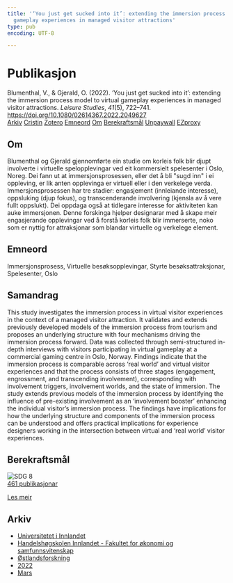 ```yaml
---
title: '‘You just get sucked into it’: extending the immersion process model to virtual
  gameplay experiences in managed visitor attractions'
type: pub
encoding: UTF-8

---
```

<h1>Publikasjon</h1>
<article id="csl-bib-container-DZQKR2FJ" class="csl-bib-container">
  <div class="csl-bib-body"> <div class="csl-entry">Blumenthal, V., &#38; Gjerald, O. (2022). ‘You just get sucked into it’: extending the immersion process model to virtual gameplay experiences in managed visitor attractions. <i>Leisure Studies</i>, <i>41</i>(5), 722–741. <a href="https://doi.org/10.1080/02614367.2022.2049627">https://doi.org/10.1080/02614367.2022.2049627</a></div> </div>
  <div class="csl-bib-buttons">
    <a href="#taxonomy-article-DZQKR2FJ" alt="archive" class="csl-bib-button">Arkiv</a>
    <a href="https://app.cristin.no/results/show.jsf?id=2011269" alt="Cristin" class="csl-bib-button">Cristin</a>
    <a href="http://zotero.org/groups/5881554/items/DZQKR2FJ" alt="Zotero" class="csl-bib-button">Zotero</a>
    <a href="#keywords-article-DZQKR2FJ" alt="keywords" class="csl-bib-button">Emneord</a>
    <a href="#about-article-DZQKR2FJ" alt="about_pub" class="csl-bib-button">Om</a>
    <a href="#sdg-article-DZQKR2FJ" alt="sdg" class="csl-bib-button">Berekraftsmål</a>
    <a href="https://www.tandfonline.com/doi/pdf/10.1080/02614367.2022.2049627?needAccess=true" alt="Unpaywall" class="csl-bib-button">Unpaywall</a>
    <a href="https://www.tandfonline.com/doi/pdf/10.1080/02614367.2022.2049627?needAccess=true" alt="EZproxy" class="csl-bib-button">EZproxy</a>
  </div>
  <div id="csl-bib-meta-container-DZQKR2FJ"></div>
</article>
<div id="csl-bib-meta-DZQKR2FJ" class="csl-bib-meta">
  <article id="about-article-DZQKR2FJ" class="about_pub-article">
    <h1>Om</h1>
    Blumenthal og Gjerald gjennomførte ein studie om korleis folk blir djupt involverte i virtuelle spelopplevingar ved eit kommersielt spelesenter i Oslo, Noreg. Dei fann ut at immersjonsprosessen, eller det å bli "sugd inn" i ei oppleving, er lik anten opplevinga er virtuell eller i den verkelege verda. Immersjonsprosessen har tre stadier: engasjement (innleiande interesse), oppsluking (djup fokus), og transcenderande involvering (kjensla av å vere fullt oppslukt). Dei oppdaga også at tidlegare interesse for aktiviteten kan auke immersjonen. Denne forskinga hjelper designarar med å skape meir engasjerande opplevingar ved å forstå korleis folk blir immerserte, noko som er nyttig for attraksjonar som blandar virtuelle og verkelege element.
  </article>
  <article id="keywords-article-DZQKR2FJ" class="keywords-article">
    <h1>Emneord</h1>
    Immersjonsprosess, Virtuelle besøksopplevingar, Styrte besøksattraksjonar, Spelesenter, Oslo
  </article>
  <article id="abstract-article-DZQKR2FJ" class="abstract-article">
    <h1>Samandrag</h1>
    This study investigates the immersion process in virtual visitor experiences in the context of a managed visitor attraction. It validates and extends previously developed models of the immersion process from tourism and proposes an underlying structure with four mechanisms driving the immersion process forward. Data was collected through semi-structured in-depth interviews with visitors participating in virtual gameplay at a commercial gaming centre in Oslo, Norway. Findings indicate that the immersion process is comparable across ‘real world’ and virtual visitor experiences and that the process consists of three stages (engagement, engrossment, and transcending involvement), corresponding with involvement triggers, involvement worlds, and the state of immersion. The study extends previous models of the immersion process by identifying the influence of pre-existing involvement as an ‘involvement booster’ enhancing the individual visitor’s immersion process. The findings have implications for how the underlying structure and components of the immersion process can be understood and offers practical implications for experience designers working in the intersection between virtual and ‘real world’ visitor experiences.
  </article>
  <article id="sdg-article-DZQKR2FJ" class="sdg-article">
    <h1>Berekraftsmål</h1>
    <div class="sdg-container"><div id="sdg8" class="sdg">
        <img src="{{< params subfolder >}}images/sdg/sdg08_nn.png" class="image" alt="SDG 8">
        <div class="sdg-overlay">
          <a href="/nn/archive/?key=?sdg=8#archive" class="sdg-publication-count"><span>461</span> publikasjonar</a>
          <p><a href="https://fn.no/om-fn/fns-baerekraftsmaal/anstendig-arbeid-og-oekonomisk-vekst?lang=nno-NO" class="sdg-read-more">Les meir</a></p>
        </div>
      </div></div>
  </article>
  <article id="taxonomy-article-DZQKR2FJ" class="taxonomy-article">
    <h1>Arkiv</h1>
    <ul>
      <li>
        <a href="/nn/archive/?key=3DCRN523">Universitetet i Innlandet</a>
      </li>
      <li>
        <a href="/nn/archive/?key=DU8Q9LN9">Handelshøgskolen Innlandet - Fakultet for økonomi og samfunnsvitenskap</a>
      </li>
      <li>
        <a href="/nn/archive/?key=IRYXBU4S">Østlandsforskning</a>
      </li>
      <li>
        <a href="/nn/archive/?key=8V38ZFZN">2022</a>
      </li>
      <li>
        <a href="/nn/archive/?key=UKDA6NWU">Mars</a>
      </li>
    </ul>
  </article>
</div>
